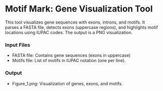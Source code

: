 # Motif Mark: Gene Visualization Tool

This tool visualizes gene sequences with exons, introns, and motifs. It parses a FASTA file, detects exons (uppercase regions), and highlights motif locations
using IUPAC codes. The output is a PNG visualization.

### Input Files
 - FASTA file: Contains gene sequences (exons in uppercase)
 - Motifs file: List of motifs in IUPAC notation (one per line).

### Output
- Figure_1.png: Visualization of genes, exons, and motifs.
